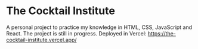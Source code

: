 # The Cocktail Institute

A personal project to practice my knowledge in HTML, CSS, JavaScript and React. The project is still in progress. Deployed in Vercel: https://the-cocktail-institute.vercel.app/
